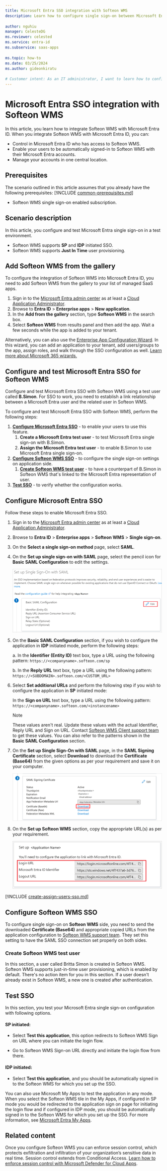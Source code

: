 ```yaml
---
title: Microsoft Entra SSO integration with Softeon WMS
description: Learn how to configure single sign-on between Microsoft Entra ID and Softeon WMS.

author: nguhiu
manager: CelesteDG
ms.reviewer: celested
ms.service: entra-id
ms.subservice: saas-apps

ms.topic: how-to
ms.date: 03/25/2024
ms.author: gideonkiratu

# Customer intent: As an IT administrator, I want to learn how to configure single sign-on between Microsoft Entra ID and Softeon WMS so that I can control who has access to Softeon WMS, enable automatic sign-in with Microsoft Entra accounts, and manage my accounts in one central location.
---
```

# Microsoft Entra SSO integration with Softeon WMS

In this article,  you learn how to integrate Softeon WMS with Microsoft Entra ID. When you integrate Softeon WMS with Microsoft Entra ID, you can:

* Control in Microsoft Entra ID who has access to Softeon WMS.
* Enable your users to be automatically signed-in to Softeon WMS with their Microsoft Entra accounts.
* Manage your accounts in one central location.

## Prerequisites
The scenario outlined in this article assumes that you already have the following prerequisites:
[!INCLUDE [common-prerequisites.md](~/identity/saas-apps/includes/common-prerequisites.md)]
* Softeon WMS single sign-on enabled subscription.

## Scenario description

In this article,  you configure and test Microsoft Entra single sign-on in a test environment.

* Softeon WMS supports **SP** and **IDP** initiated SSO.
* Softeon WMS supports **Just In Time** user provisioning.

## Add Softeon WMS from the gallery

To configure the integration of Softeon WMS into Microsoft Entra ID, you need to add Softeon WMS from the gallery to your list of managed SaaS apps.

1. Sign in to the [Microsoft Entra admin center](https://entra.microsoft.com) as at least a [Cloud Application Administrator](~/identity/role-based-access-control/permissions-reference.md#cloud-application-administrator).
1. Browse to **Entra ID** > **Enterprise apps** > **New application**.
1. In the **Add from the gallery** section, type **Softeon WMS** in the search box.
1. Select **Softeon WMS** from results panel and then add the app. Wait a few seconds while the app is added to your tenant.

 Alternatively, you can also use the [Enterprise App Configuration Wizard](https://portal.office.com/AdminPortal/home?Q=Docs#/azureadappintegration). In this wizard, you can add an application to your tenant, add users/groups to the app, assign roles, and walk through the SSO configuration as well. [Learn more about Microsoft 365 wizards.](/microsoft-365/admin/misc/azure-ad-setup-guides)

<a name='configure-and-test-azure-ad-sso-for-softeon-wms'></a>

## Configure and test Microsoft Entra SSO for Softeon WMS

Configure and test Microsoft Entra SSO with Softeon WMS using a test user called **B.Simon**. For SSO to work, you need to establish a link relationship between a Microsoft Entra user and the related user in Softeon WMS.

To configure and test Microsoft Entra SSO with Softeon WMS, perform the following steps:

1. **[Configure Microsoft Entra SSO](#configure-azure-ad-sso)** - to enable your users to use this feature.
    1. **Create a Microsoft Entra test user** - to test Microsoft Entra single sign-on with B.Simon.
    1. **Assign the Microsoft Entra test user** - to enable B.Simon to use Microsoft Entra single sign-on.
1. **[Configure Softeon WMS SSO](#configure-softeon-wms-sso)** - to configure the single sign-on settings on application side.
    1. **[Create Softeon WMS test user](#create-softeon-wms-test-user)** - to have a counterpart of B.Simon in Softeon WMS that's linked to the Microsoft Entra representation of user.
1. **[Test SSO](#test-sso)** - to verify whether the configuration works.

<a name='configure-azure-ad-sso'></a>

## Configure Microsoft Entra SSO

Follow these steps to enable Microsoft Entra SSO.

1. Sign in to the [Microsoft Entra admin center](https://entra.microsoft.com) as at least a [Cloud Application Administrator](~/identity/role-based-access-control/permissions-reference.md#cloud-application-administrator).
1. Browse to **Entra ID** > **Enterprise apps** > **Softeon WMS** > **Single sign-on**.
1. On the **Select a single sign-on method** page, select **SAML**.
1. On the **Set up single sign-on with SAML** page, select the pencil icon for **Basic SAML Configuration** to edit the settings.

   ![Edit Basic SAML Configuration](common/edit-urls.png)

1. On the **Basic SAML Configuration** section, if you wish to configure the application in **IDP** initiated mode, perform the following steps:

    a. In the **Identifier (Entity ID)** text box, type a URL using the following pattern:
    `https://<companyname>.softeon.com/sp`

    b. In the **Reply URL** text box, type a URL using the following pattern:
    `https://<SUBDOMAIN>.softeon.com/<CUSTOM_URL>`
    
5. Select **Set additional URLs** and perform the following step if you wish to configure the application in **SP** initiated mode:

    In the **Sign on URL** text box, type a URL using the following pattern:
    `https://<companyname>.softeon.com/<instancename>`

	> [!NOTE]
	> These values aren't real. Update these values with the actual Identifier, Reply URL and Sign on URL. Contact [Softeon WMS Client support team](mailto:contact@softeon.com) to get these values. You can also refer to the patterns shown in the **Basic SAML Configuration** section.

1. On the **Set up Single Sign-On with SAML** page, in the **SAML Signing Certificate** section, select **Download** to download the **Certificate (Base64)** from the given options as per your requirement and save it on your computer.

	![The Certificate download link](common/certificatebase64.png)

1. On the **Set up Softeon WMS** section, copy the appropriate URL(s) as per your requirement.

	![Copy configuration URLs](common/copy-configuration-urls.png)

<a name='create-an-azure-ad-test-user'></a>

[!INCLUDE [create-assign-users-sso.md](~/identity/saas-apps/includes/create-assign-users-sso.md)]

## Configure Softeon WMS SSO

To configure single sign-on on **Softeon WMS** side, you need to send the downloaded **Certificate (Base64)** and appropriate copied URLs from the application configuration to [Softeon WMS support team](mailto:contact@softeon.com). They set this setting to have the SAML SSO connection set properly on both sides.

### Create Softeon WMS test user

In this section, a user called Britta Simon is created in Softeon WMS. Softeon WMS supports just-in-time user provisioning, which is enabled by default. There's no action item for you in this section. If a user doesn't already exist in Softeon WMS, a new one is created after authentication.

## Test SSO

In this section, you test your Microsoft Entra single sign-on configuration with following options. 

#### SP initiated:

* Select **Test this application**, this option redirects to Softeon WMS Sign on URL where you can initiate the login flow.  

* Go to Softeon WMS Sign-on URL directly and initiate the login flow from there.

#### IDP initiated:

* Select **Test this application**, and you should be automatically signed in to the Softeon WMS for which you set up the SSO. 

You can also use Microsoft My Apps to test the application in any mode. When you select the Softeon WMS tile in the My Apps, if configured in SP mode you would be redirected to the application sign on page for initiating the login flow and if configured in IDP mode, you should be automatically signed in to the Softeon WMS for which you set up the SSO. For more information, see [Microsoft Entra My Apps](/azure/active-directory/manage-apps/end-user-experiences#azure-ad-my-apps).

## Related content

Once you configure Softeon WMS you can enforce session control, which protects exfiltration and infiltration of your organization’s sensitive data in real time. Session control extends from Conditional Access. [Learn how to enforce session control with Microsoft Defender for Cloud Apps](/cloud-app-security/proxy-deployment-aad).
